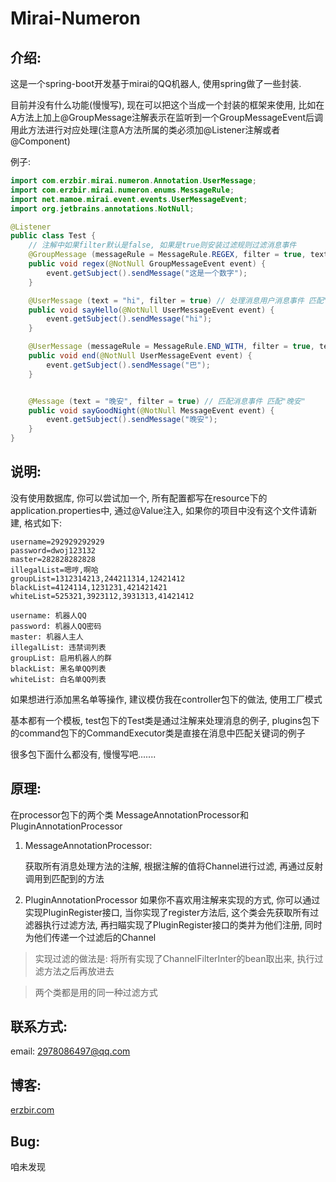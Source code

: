 # Mirai-Numeron

## 介绍:
这是一个spring-boot开发基于mirai的QQ机器人, 使用spring做了一些封装.

目前并没有什么功能(慢慢写), 现在可以把这个当成一个封装的框架来使用, 比如在A方法上加上@GroupMessage注解表示在监听到一个GroupMessageEvent后调用此方法进行对应处理(注意A方法所属的类必须加@Listener注解或者@Component)

例子:

```java
import com.erzbir.mirai.numeron.Annotation.UserMessage;
import com.erzbir.mirai.numeron.enums.MessageRule;
import net.mamoe.mirai.event.events.UserMessageEvent;
import org.jetbrains.annotations.NotNull;

@Listener
public class Test {
    // 注解中如果filter默认是false, 如果是true则安装过滤规则过滤消息事件
    @GroupMessage (messageRule = MessageRule.REGEX, filter = true, text = "\\d+") // 处理群消息事件, 正则匹配模式, 匹配数字
    public void regex(@NotNull GroupMessageEvent event) {
        event.getSubject().sendMessage("这是一个数字");
    }

    @UserMessage (text = "hi", filter = true) // 处理消息用户消息事件 匹配"hi"
    public void sayHello(@NotNull UserMessageEvent event) {
        event.getSubject().sendMessage("hi");
    }

    @UserMessage (messageRule = MessageRule.END_WITH, filter = true, text = "啊") // 匹配以"啊"结尾的消息
    public void end(@NotNull UserMessageEvent event) {
        event.getSubject().sendMessage("巴");
    }


    @Message (text = "晚安", filter = true) // 匹配消息事件 匹配"晚安"
    public void sayGoodNight(@NotNull MessageEvent event) {
        event.getSubject().sendMessage("晚安");
    }
}

```

## 说明:
没有使用数据库, 你可以尝试加一个, 所有配置都写在resource下的application.properties中, 通过@Value注入, 
如果你的项目中没有这个文件请新建, 格式如下:
```properties
username=292929292929
password=dwoj123132
master=282828282828
illegalList=嗯哼,啊哈
groupList=1312314213,244211314,12421412
blackList=4124114,1231231,421421421
whiteList=525321,3923112,3931313,41421412
```
```text
username: 机器人QQ
password: 机器人QQ密码
master: 机器人主人
illegalList: 违禁词列表
groupList: 启用机器人的群
blackList: 黑名单QQ列表
whiteList: 白名单QQ列表
```
如果想进行添加黑名单等操作, 建议模仿我在controller包下的做法, 使用工厂模式

基本都有一个模板, test包下的Test类是通过注解来处理消息的例子, plugins包下的command包下的CommandExecutor类是直接在消息中匹配关键词的例子

很多包下面什么都没有, 慢慢写吧.......
## 原理:
在processor包下的两个类 MessageAnnotationProcessor和PluginAnnotationProcessor
1. MessageAnnotationProcessor:

    获取所有消息处理方法的注解, 根据注解的值将Channel进行过滤, 再通过反射调用到匹配到的方法
2. PluginAnnotationProcessor
    如果你不喜欢用注解来实现的方式, 你可以通过实现PluginRegister接口, 当你实现了register方法后, 这个类会先获取所有过滤器执行过滤方法, 再扫瞄实现了PluginRegister接口的类并为他们注册, 同时为他们传递一个过滤后的Channel

>实现过滤的做法是: 将所有实现了ChannelFilterInter的bean取出来, 执行过滤方法之后再放进去

>两个类都是用的同一种过滤方式

## 联系方式:

email: 2978086497@qq.com

## 博客:
<a href=https://erzbir.com>erzbir.com</a>

## Bug:
咱未发现
